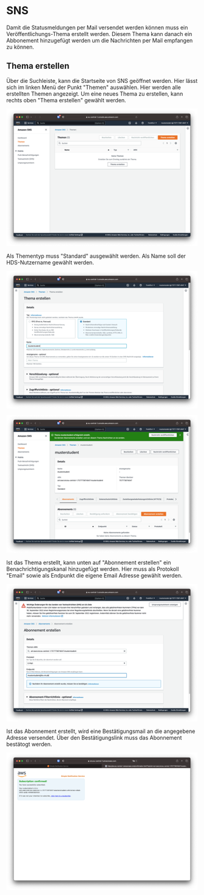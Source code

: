 # SNS

Damit die Statusmeldungen per Mail versendet werden können muss ein Veröffentlichungs-Thema erstellt werden. Diesem Thema kann danach ein Abbonement hinzugefügt werden um die Nachrichten per Mail empfangen zu können.

## Thema erstellen

Über die Suchleiste, kann die Startseite von SNS geöffnet werden. Hier lässt sich im linken Menü der Punkt "Themen" auswählen. Hier werden alle erstellten Themen angezeigt. Um eine neues Thema zu erstellen, kann rechts oben "Thema erstellen" gewählt werden.

![SNS Themen](../assets/versuch3/sns_topics.png)

Als Thementyp muss "Standard" ausgewählt werden. Als Name soll der HDS-Nutzername gewählt werden.

![SNS Thema Name](../assets/versuch3/sns_topicname.png)

![SNS Neues Thema](../assets/versuch3/sns_newtopic.png)

Ist das Thema erstellt, kann unten auf "Abonnement erstellen" ein Benachrichtigungskanal hinzugefügt werden. Hier muss als Protokoll "Email" sowie als Endpunkt die eigene Email Adresse gewählt werden.

![SNS Neues Thema](../assets/versuch3/sns_newabo.png)

Ist das Abonnement erstellt, wird eine Bestätigungsmail an die angegebene Adresse versendet. Über den Bestätigungslink muss das Abonnement bestätogt werden.

![SNS Abo Bestätigung](../assets/versuch3/sns_abosuccess.png)